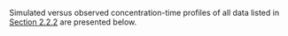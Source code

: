 Simulated versus observed concentration-time profiles of all data listed in [Section 2.2.2](#222-Clinical-Data) are presented below.

